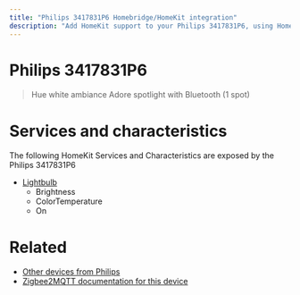 ```yaml
---
title: "Philips 3417831P6 Homebridge/HomeKit integration"
description: "Add HomeKit support to your Philips 3417831P6, using Homebridge, Zigbee2MQTT and homebridge-z2m."
---
```

<!---
This file has been GENERATED using src/docgen/docgen.ts
DO NOT EDIT THIS FILE MANUALLY!
-->
# Philips 3417831P6
> Hue white ambiance Adore spotlight with Bluetooth (1 spot)


# Services and characteristics
The following HomeKit Services and Characteristics are exposed by
the Philips 3417831P6

* [Lightbulb](../../light.md)
  * Brightness
  * ColorTemperature
  * On


# Related
* [Other devices from Philips](../index.md#philips)
* [Zigbee2MQTT documentation for this device](https://www.zigbee2mqtt.io/devices/3417831P6.html)